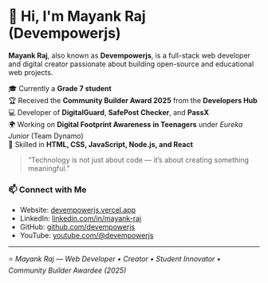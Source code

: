 # 👋 Hi, I'm Mayank Raj (Devempowerjs)

**Mayank Raj**, also known as **Devempowerjs**, is a full-stack web developer and digital creator passionate about building open-source and educational web projects.

🎓 Currently a **Grade 7 student**  
🏆 Received the **Community Builder Award 2025** from the **Developers Hub**  
💻 Developer of **DigitalGuard**, **SafePost Checker**, and **PassX**  
🌍 Working on **Digital Footprint Awareness in Teenagers** under *Eureka Junior* (Team Dynamo)  
🚀 Skilled in **HTML, CSS, JavaScript, Node.js, and React**

> “Technology is not just about code — it’s about creating something meaningful.”

### 📫 Connect with Me
- Website: [devempowerjs.vercel.app](https://devempowerjs.vercel.app)
- LinkedIn: [linkedin.com/in/mayank-raj](https://www.linkedin.com/in/mayank-raj)
- GitHub: [github.com/devempowerjs](https://github.com/devempowerjs)
- YouTube: [youtube.com/@devempowerjs](https://www.youtube.com/@devempowerjs)

---

⭐️ *Mayank Raj — Web Developer • Creator • Student Innovator • Community Builder Awardee (2025)*
